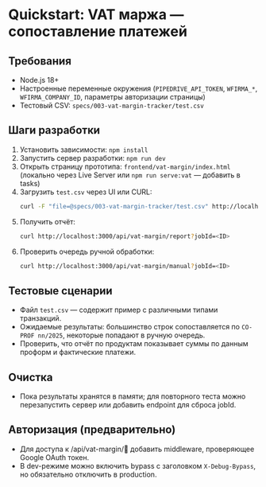 # Quickstart: VAT маржа — сопоставление платежей

## Требования
- Node.js 18+
- Настроенные переменные окружения (`PIPEDRIVE_API_TOKEN`, `WFIRMA_*`, `WFIRMA_COMPANY_ID`, параметры авторизации страницы)
- Тестовый CSV: `specs/003-vat-margin-tracker/test.csv`

## Шаги разработки
1. Установить зависимости: `npm install`
2. Запустить сервер разработки: `npm run dev`
3. Открыть страницу прототипа: `frontend/vat-margin/index.html` (локально через Live Server или `npm run serve:vat` — добавить в tasks)
4. Загрузить `test.csv` через UI или CURL:
   ```bash
   curl -F "file=@specs/003-vat-margin-tracker/test.csv" http://localhost:3000/api/vat-margin/upload
   ```
5. Получить отчёт:
   ```bash
   curl http://localhost:3000/api/vat-margin/report?jobId=<ID>
   ```
6. Проверить очередь ручной обработки:
   ```bash
   curl http://localhost:3000/api/vat-margin/manual?jobId=<ID>
   ```

## Тестовые сценарии
- Файл `test.csv` — содержит пример с различными типами транзакций.
- Ожидаемые результаты: большинство строк сопоставляется по `CO-PROF nn/2025`, некоторые попадают в ручную очередь.
- Проверить, что отчёт по продуктам показывает суммы по данным проформ и фактические платежи.

## Очистка
- Пока результаты хранятся в памяти; для повторного теста можно перезапустить сервер или добавить endpoint для сброса jobId.

## Авторизация (предварительно)
- Для доступа к /api/vat-margin/ добавить middleware, проверяющее Google OAuth токен.
- В dev-режиме можно включить bypass с заголовком `X-Debug-Bypass`, но обязательно отключить в production.
